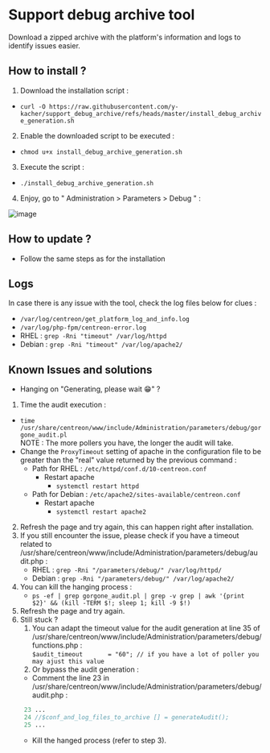 # Support debug archive tool
Download a zipped archive with the platform's information and logs to identify issues easier.

## How to install ?

1. Download the installation script : 
- ```curl -O https://raw.githubusercontent.com/y-kacher/support_debug_archive/refs/heads/master/install_debug_archive_generation.sh```
2. Enable the downloaded script to be executed :
- ```chmod u+x install_debug_archive_generation.sh```
3. Execute the script :
- ```./install_debug_archive_generation.sh```
4. Enjoy, go to " Administration  >  Parameters  >  Debug " :

<img alt="image" src="https://github.com/ykacherCentreon/support_debug_archive/assets/85548802/ba40fe1c-b8b1-4b93-9e5e-8106e5ad8c7e">

## How to update ?

- Follow the same steps as for the installation

## Logs

In case there is any issue with the tool, check the log files below for clues :
- ```/var/log/centreon/get_platform_log_and_info.log```
- ```/var/log/php-fpm/centreon-error.log```
- RHEL : ```grep -Rni "timeout" /var/log/httpd```
- Debian : ```grep -Rni "timeout" /var/log/apache2/```

## Known Issues and solutions
  
- Hanging on "Generating, please wait 😁" ?
1. Time the audit execution : 
- ```time /usr/share/centreon/www/include/Administration/parameters/debug/gorgone_audit.pl``` <br/>
NOTE : The more pollers you have, the longer the audit will take.
- Change the ```ProxyTimeout``` setting of apache in the configuration file to be greater than the "real" value returned by the previous command :
  - Path for RHEL   : ```/etc/httpd/conf.d/10-centreon.conf```
    - Restart apache
      - ```systemctl restart httpd```
  - Path for Debian : ```/etc/apache2/sites-available/centreon.conf```
    - Restart apache
      - ```systemctl restart apache2```
 
2. Refresh the page and try again, this can happen right after installation.
3. If you still encounter the issue, please check if you have a timeout related to /usr/share/centreon/www/include/Administration/parameters/debug/audit.php :
    - RHEL : ```grep -Rni "/parameters/debug/" /var/log/httpd/```
    - Debian : ```grep -Rni "/parameters/debug/" /var/log/apache2/```
4. You can kill the hanging process :
     - ```ps -ef | grep gorgone_audit.pl | grep -v grep | awk '{print $2}' && (kill -TERM $!; sleep 1; kill -9 $!)```
5. Refresh the page and try again.
6. Still stuck ? 
   1. You can adapt the timeout value for the audit generation at line 35 of /usr/share/centreon/www/include/Administration/parameters/debug/functions.php :  
   ```$audit_timeout       = "60"; // if you have a lot of poller you may ajust this value```
   2. Or bypass the audit generation :
     - Comment the line 23 in /usr/share/centreon/www/include/Administration/parameters/debug/audit.php :
     ```php   
      23 ...
      24 //$conf_and_log_files_to_archive [] = generateAudit();
      25 ...
      ```
     - Kill the hanged process (refer to step 3).
